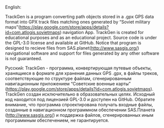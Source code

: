 English:

TrackGen is a program converting path objects stored in a .gpx GPS data format into GPX track files
matching ones generated by “Soviet military
maps”(https://play.google.com/store/apps/details?id=com.atlogis.sovietmaps) navigation App.
TrackGen is created for educational purposes and as an educational project. Source code is under
the GPL-3.0 license and available at GitHub.
Notice that program is designed to recieve files from SAS.planet(http://www.sasgis.org/)
navigational software and support for files generated by any other software is not guaranteed.

Русский:
TrackGen - программа, конвертирующая путевые объекты, хранящиеся в формате для хранения
данных GPS .gpx, в файлы треков, соответствующие по структуре файлам, сгенерированным
навигационным приложением “Советские военные карты”
(https://play.google.com/store/apps/details?id=com.atlogis.sovietmaps).
TrackGen создан исключительно в образовательных целях. Исходный код находится под
лицензией GPL-3.0 и доступен на GitHub.
Обратите внимание, что программа спроектирована получать входные файлы, созданные в
навигационном программном обеспечении SAS.Планета (http://www.sasgis.org/) и поддержка
файлов, сгенерированных иным программным обеспечением, не гарантируется.
